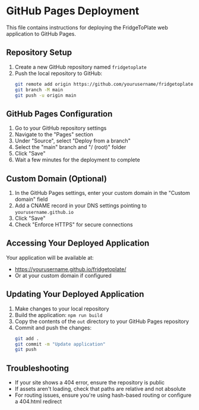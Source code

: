 # GitHub Pages Deployment

This file contains instructions for deploying the FridgeToPlate web application to GitHub Pages.

## Repository Setup

1. Create a new GitHub repository named `fridgetoplate`
2. Push the local repository to GitHub:
   ```bash
   git remote add origin https://github.com/yourusername/fridgetoplate.git
   git branch -M main
   git push -u origin main
   ```

## GitHub Pages Configuration

1. Go to your GitHub repository settings
2. Navigate to the "Pages" section
3. Under "Source", select "Deploy from a branch"
4. Select the "main" branch and "/ (root)" folder
5. Click "Save"
6. Wait a few minutes for the deployment to complete

## Custom Domain (Optional)

1. In the GitHub Pages settings, enter your custom domain in the "Custom domain" field
2. Add a CNAME record in your DNS settings pointing to `yourusername.github.io`
3. Click "Save"
4. Check "Enforce HTTPS" for secure connections

## Accessing Your Deployed Application

Your application will be available at:
- https://yourusername.github.io/fridgetoplate/
- Or at your custom domain if configured

## Updating Your Deployed Application

1. Make changes to your local repository
2. Build the application: `npm run build`
3. Copy the contents of the `out` directory to your GitHub Pages repository
4. Commit and push the changes:
   ```bash
   git add .
   git commit -m "Update application"
   git push
   ```

## Troubleshooting

- If your site shows a 404 error, ensure the repository is public
- If assets aren't loading, check that paths are relative and not absolute
- For routing issues, ensure you're using hash-based routing or configure a 404.html redirect
